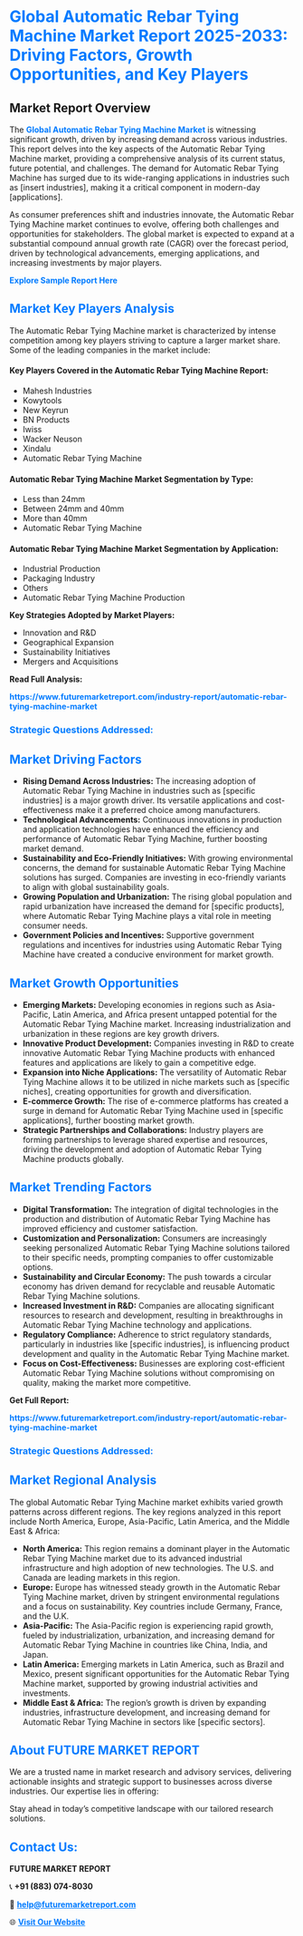 <h1 style="color: #007BFF;">Global Automatic Rebar Tying Machine Market Report 2025-2033: Driving Factors, Growth Opportunities, and Key Players</h1>

<section id="overview">
<h2>Market Report Overview</h2>
<p>The <a href="https://www.futuremarketreport.com/industry-report/automatic-rebar-tying-machine-market" style="color: #007BFF; text-decoration: none;"><strong>Global Automatic Rebar Tying Machine Market</strong></a> is witnessing significant growth, driven by increasing demand across various industries. This report delves into the key aspects of the Automatic Rebar Tying Machine market, providing a comprehensive analysis of its current status, future potential, and challenges. The demand for Automatic Rebar Tying Machine has surged due to its wide-ranging applications in industries such as [insert industries], making it a critical component in modern-day [applications].</p>
<p>As consumer preferences shift and industries innovate, the Automatic Rebar Tying Machine market continues to evolve, offering both challenges and opportunities for stakeholders. The global market is expected to expand at a substantial compound annual growth rate (CAGR) over the forecast period, driven by technological advancements, emerging applications, and increasing investments by major players.</p>
</section>

<section id="overview">
<p><a href="https://www.futuremarketreport.com/request-sample/reportId=110541" style="color: #007BFF; text-decoration: none;"><strong>Explore Sample Report Here</strong></a></p>
</section>

<section id="key-players">
<h2 style="color: #007BFF;">Market Key Players Analysis</h2>
<p>The Automatic Rebar Tying Machine market is characterized by intense competition among key players striving to capture a larger market share. Some of the leading companies in the market include:</p>
<h4>Key Players Covered in the Automatic Rebar Tying Machine Report:</h4>
<ul><li>Mahesh Industries</li><li>Kowytools</li><li>New Keyrun</li><li>BN Products</li><li>Iwiss</li><li>Wacker Neuson</li><li>Xindalu</li><li>Automatic Rebar Tying Machine</li></ul>
<h4>Automatic Rebar Tying Machine Market Segmentation by Type:</h4>
<ul><li>Less than 24mm</li><li>Between 24mm and 40mm</li><li>More than 40mm</li><li>Automatic Rebar Tying Machine</li></ul>

<h4>Automatic Rebar Tying Machine Market Segmentation by Application:</h4>
<ul><li>Industrial Production</li><li>Packaging Industry</li><li>Others</li><li>Automatic Rebar Tying Machine Production</li></ul>
<p><strong>Key Strategies Adopted by Market Players:</strong></p>
<ul>
<li>Innovation and R&D</li>
<li>Geographical Expansion</li>
<li>Sustainability Initiatives</li>
<li>Mergers and Acquisitions</li>
</ul>
</section>

<section>
<p><strong>Read Full Analysis: </strong></p><a href="https://www.futuremarketreport.com/industry-report/automatic-rebar-tying-machine-market" style="color: #007BFF; text-decoration: none;"><strong>https://www.futuremarketreport.com/industry-report/automatic-rebar-tying-machine-market</strong></a>
<h3 style="color: #007BFF;">Strategic Questions Addressed:</h3>
</section>

<section id="driving-factors">
<h2 style="color: #007BFF;">Market Driving Factors</h2>
<ul>
<li><strong>Rising Demand Across Industries:</strong> The increasing adoption of Automatic Rebar Tying Machine in industries such as [specific industries] is a major growth driver. Its versatile applications and cost-effectiveness make it a preferred choice among manufacturers.</li>
<li><strong>Technological Advancements:</strong> Continuous innovations in production and application technologies have enhanced the efficiency and performance of Automatic Rebar Tying Machine, further boosting market demand.</li>
<li><strong>Sustainability and Eco-Friendly Initiatives:</strong> With growing environmental concerns, the demand for sustainable Automatic Rebar Tying Machine solutions has surged. Companies are investing in eco-friendly variants to align with global sustainability goals.</li>
<li><strong>Growing Population and Urbanization:</strong> The rising global population and rapid urbanization have increased the demand for [specific products], where Automatic Rebar Tying Machine plays a vital role in meeting consumer needs.</li>
<li><strong>Government Policies and Incentives:</strong> Supportive government regulations and incentives for industries using Automatic Rebar Tying Machine have created a conducive environment for market growth.</li>
</ul>
</section>

<section id="growth-opportunities">
<h2 style="color: #007BFF;">Market Growth Opportunities</h2>
<ul>
<li><strong>Emerging Markets:</strong> Developing economies in regions such as Asia-Pacific, Latin America, and Africa present untapped potential for the Automatic Rebar Tying Machine market. Increasing industrialization and urbanization in these regions are key growth drivers.</li>
<li><strong>Innovative Product Development:</strong> Companies investing in R&D to create innovative Automatic Rebar Tying Machine products with enhanced features and applications are likely to gain a competitive edge.</li>
<li><strong>Expansion into Niche Applications:</strong> The versatility of Automatic Rebar Tying Machine allows it to be utilized in niche markets such as [specific niches], creating opportunities for growth and diversification.</li>
<li><strong>E-commerce Growth:</strong> The rise of e-commerce platforms has created a surge in demand for Automatic Rebar Tying Machine used in [specific applications], further boosting market growth.</li>
<li><strong>Strategic Partnerships and Collaborations:</strong> Industry players are forming partnerships to leverage shared expertise and resources, driving the development and adoption of Automatic Rebar Tying Machine products globally.</li>
</ul>
</section>

<section id="trending-factors">
<h2 style="color: #007BFF;">Market Trending Factors</h2>
<ul>
<li><strong>Digital Transformation:</strong> The integration of digital technologies in the production and distribution of Automatic Rebar Tying Machine has improved efficiency and customer satisfaction.</li>
<li><strong>Customization and Personalization:</strong> Consumers are increasingly seeking personalized Automatic Rebar Tying Machine solutions tailored to their specific needs, prompting companies to offer customizable options.</li>
<li><strong>Sustainability and Circular Economy:</strong> The push towards a circular economy has driven demand for recyclable and reusable Automatic Rebar Tying Machine solutions.</li>
<li><strong>Increased Investment in R&D:</strong> Companies are allocating significant resources to research and development, resulting in breakthroughs in Automatic Rebar Tying Machine technology and applications.</li>
<li><strong>Regulatory Compliance:</strong> Adherence to strict regulatory standards, particularly in industries like [specific industries], is influencing product development and quality in the Automatic Rebar Tying Machine market.</li>
<li><strong>Focus on Cost-Effectiveness:</strong> Businesses are exploring cost-efficient Automatic Rebar Tying Machine solutions without compromising on quality, making the market more competitive.</li>
</ul>
</section>

<section>
<p><strong>Get Full Report: </strong></p><a href="https://www.futuremarketreport.com/industry-report/automatic-rebar-tying-machine-market" style="color: #007BFF; text-decoration: none;"><strong>https://www.futuremarketreport.com/industry-report/automatic-rebar-tying-machine-market</strong></a>
<h3 style="color: #007BFF;">Strategic Questions Addressed:</h3>
</section>


<section id="regional-analysis">
<h2 style="color: #007BFF;">Market Regional Analysis</h2>
<p>The global Automatic Rebar Tying Machine market exhibits varied growth patterns across different regions. The key regions analyzed in this report include North America, Europe, Asia-Pacific, Latin America, and the Middle East & Africa:</p>
<ul>
<li><strong>North America:</strong> This region remains a dominant player in the Automatic Rebar Tying Machine market due to its advanced industrial infrastructure and high adoption of new technologies. The U.S. and Canada are leading markets in this region.</li>
<li><strong>Europe:</strong> Europe has witnessed steady growth in the Automatic Rebar Tying Machine market, driven by stringent environmental regulations and a focus on sustainability. Key countries include Germany, France, and the U.K.</li>
<li><strong>Asia-Pacific:</strong> The Asia-Pacific region is experiencing rapid growth, fueled by industrialization, urbanization, and increasing demand for Automatic Rebar Tying Machine in countries like China, India, and Japan.</li>
<li><strong>Latin America:</strong> Emerging markets in Latin America, such as Brazil and Mexico, present significant opportunities for the Automatic Rebar Tying Machine market, supported by growing industrial activities and investments.</li>
<li><strong>Middle East & Africa:</strong> The region’s growth is driven by expanding industries, infrastructure development, and increasing demand for Automatic Rebar Tying Machine in sectors like [specific sectors].</li>
</ul>
</section>

<footer>
<h2 style="color: #007BFF;">About FUTURE MARKET REPORT</h2>
<p>We are a trusted name in market research and advisory services, delivering actionable insights and strategic support to businesses across diverse industries. Our expertise lies in offering:</p>

<p>Stay ahead in today’s competitive landscape with our tailored research solutions.</p>

<h2 style="color: #007BFF;">Contact Us:</h2>
<p><strong>FUTURE MARKET REPORT</strong></p>
<p>📞 <strong>+91 (883) 074-8030</strong></p>
<p>📧 <strong><a href="mailto:help@futuremarketreport.com" style="color: #007BFF;">help@futuremarketreport.com</a></strong></p>
<p>🌐 <strong><a href="https://www.futuremarketreport.com/" style="color: #007BFF;">Visit Our Website</a></strong></p>
</footer>